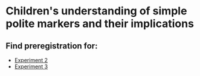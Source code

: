 Children's understanding of simple polite markers and their implications
===

## Find preregistration for:
* [Experiment 2](https://osf.io/qkn8m/register/5771ca429ad5a1020de2872e)
* [Experiment 3](https://osf.io/rjsx5/register/5771ca429ad5a1020de2872e)
